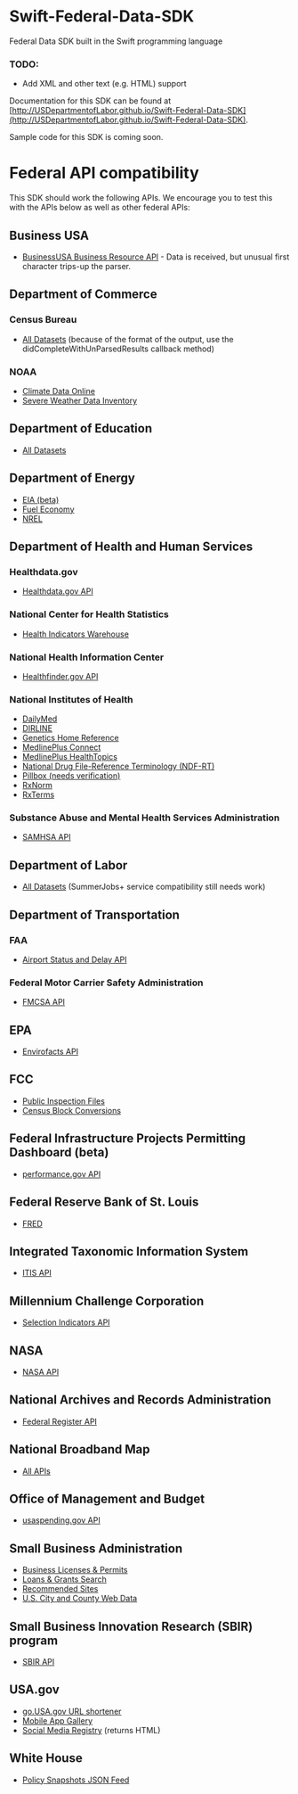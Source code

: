 Swift-Federal-Data-SDK
======================

Federal Data SDK built in the Swift programming language

### TODO:
* Add XML and other text (e.g. HTML) support

Documentation for this SDK can be found at [http://USDepartmentofLabor.github.io/Swift-Federal-Data-SDK](http://USDepartmentofLabor.github.io/Swift-Federal-Data-SDK).

Sample code for this SDK is coming soon.

# Federal API compatibility
This SDK should work the following APIs.  We encourage you to test this with the APIs below as well as other federal APIs:

## Business USA
* [BusinessUSA Business Resource API](http://business.usa.gov/apis) - Data is received, but unusual first character trips-up the parser.

## Department of Commerce
### Census Bureau
* [All Datasets](http://www.census.gov/developers/) (because of the format of the output, use the didCompleteWithUnParsedResults callback method)

### NOAA
* [Climate Data Online](http://www.ncdc.noaa.gov/cdo-web/)
* [Severe Weather Data Inventory](http://www.ncdc.noaa.gov/cdo-web/)

## Department of Education
* [All Datasets](http://www.ed.gov/developers)

## Department of Energy
* [EIA (beta)](http://www.eia.gov/developer/)
* [Fuel Economy](http://www.fueleconomy.gov/feg/ws/index.shtml)
* [NREL](http://developer.nrel.gov)

## Department of Health and Human Services
### Healthdata.gov
* [Healthdata.gov API](http://www.healthdata.gov/developer)

### National Center for Health Statistics
* [Health Indicators Warehouse](http://healthindicators.gov/Developers/)

### National Health Information Center
* [Healthfinder.gov API](http://healthfinder.gov/developers/)

### National Institutes of Health
* [DailyMed](http://dailymed.nlm.nih.gov/dailymed/help.cfm)
* [DIRLINE](http://dirline.nlm.nih.gov/dirlineapi/DIRLINEWebService.html)
* [Genetics Home Reference](http://ghr.nlm.nih.gov/LinkingTo)
* [MedlinePlus Connect](http://www.nlm.nih.gov/medlineplus/connect/service.html)
* [MedlinePlus HealthTopics](http://www.nlm.nih.gov/medlineplus/webservices.html)
* [National Drug File-Reference Terminology (NDF-RT)](http://rxnav.nlm.nih.gov/NdfrtAPI.html)
* [Pillbox (needs verification)](http://pillbox.nlm.nih.gov/API-documentation.html)
* [RxNorm](http://rxnav.nlm.nih.gov/RxNormAPI.html)
* [RxTerms](http://rxnav.nlm.nih.gov/RxTermsAPI.html)

### Substance Abuse and Mental Health Services Administration
* [SAMHSA API](http://store.samhsa.gov/developer)

## Department of Labor 
* [All Datasets](http://developer.dol.gov) (SummerJobs+ service compatibility still needs work)

## Department of Transportation
### FAA
* [Airport Status and Delay API](http://services.faa.gov/)

### Federal Motor Carrier Safety Administration
* [FMCSA API](https://mobile.fmcsa.dot.gov/developer)

## EPA
* [Envirofacts API](http://www.epa.gov/developer/)

## FCC
* [Public Inspection Files](https://stations.fcc.gov/developer/)
* [Census Block Conversions](http://www.fcc.gov/developers/census-block-conversions-api)

## Federal Infrastructure Projects Permitting Dashboard (beta)
* [performance.gov API](http://permits.performance.gov/developers-api)

## Federal Reserve Bank of St. Louis
* [FRED](http://api.stlouisfed.org/)

## Integrated Taxonomic Information System
* [ITIS API](http://www.itis.gov/ws_description.html)

## Millennium Challenge Corporation
* [Selection Indicators API](http://data.mcc.gov/developer/)

## NASA
* [NASA API](http://data.nasa.gov/api-info/)

## National Archives and Records Administration
* [Federal Register API](http://www.federalregister.gov/blog/learn/developers)

## National Broadband Map
* [All APIs](http://www.broadbandmap.gov/developer/)

## Office of Management and Budget
* [usaspending.gov API](http://www.usaspending.gov/data?tab=API)

## Small Business Administration
* [Business Licenses & Permits](http://www.sba.gov/about-sba-services/7615)
* [Loans & Grants Search](http://www.sba.gov/about-sba-services/7616)
* [Recommended Sites](http://www.sba.gov/about-sba-services/7630)
* [U.S. City and County Web Data](http://www.sba.gov/about-sba-services/7617)

## Small Business Innovation Research (SBIR) program
* [SBIR API](http://www.sbir.gov/apis)

## USA.gov
* [go.USA.gov URL shortener](https://go.usa.gov/api)
* [Mobile App Gallery](http://www.usa.gov/About/developer-resources/mobile-app-gallery/index.shtml)
* [Social Media Registry](http://www.usa.gov/About/developer-resources/social-media-registry.shtml) (returns HTML)

## White House
* [Policy Snapshots JSON Feed](http://www.whitehouse.gov/developers)
